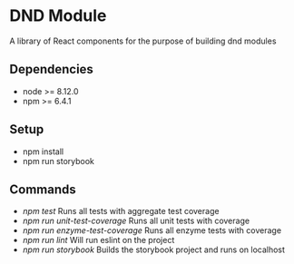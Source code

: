 # DND Module

A library of React components for the purpose of building dnd modules

## Dependencies

- node >= 8.12.0
- npm >= 6.4.1

## Setup

- npm install
- npm run storybook

## Commands

- *npm test* Runs all tests with aggregate test coverage
- *npm run unit-test-coverage* Runs all unit tests with coverage
- *npm run enzyme-test-coverage* Runs all enzyme tests with coverage
- *npm run lint* Will run eslint on the project
- *npm run storybook* Builds the storybook project and runs on localhost